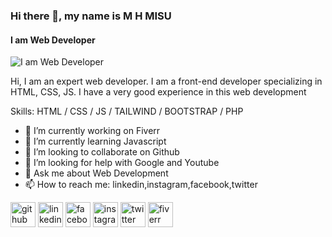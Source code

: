 ### Hi there 👋, my name is M H MISU
#### I am Web Developer
![I am Web Developer](https://scontent.fdac24-1.fna.fbcdn.net/v/t39.30808-6/273539118_281544384075903_5612460137181933796_n.jpg?_nc_cat=100&ccb=1-5&_nc_sid=09cbfe&_nc_ohc=scVVjBry-D4AX9buMyJ&_nc_ht=scontent.fdac24-1.fna&oh=00_AT-DOZd97sWrgE4oQC-hk84zFRc8V51LcdJlnh7e-WXkOw&oe=620EA205)

Hi,
I am an expert web developer. I am a front-end developer specializing in HTML, CSS, JS. I have a very good experience in this web development

Skills:  HTML / CSS / JS / TAILWIND / BOOTSTRAP / PHP

- 🔭 I’m currently working on Fiverr 
- 🌱 I’m currently learning Javascript 
- 👯 I’m looking to collaborate on Github 
- 🤔 I’m looking for help with Google and Youtube 
- 💬 Ask me about Web Development 
- 📫 How to reach me: linkedin,instagram,facebook,twitter 


[<img src='https://cdn.jsdelivr.net/npm/simple-icons@3.0.1/icons/github.svg' alt='github' height='40'>](https://github.com/https://github.com/Webdevelopermisu)  [<img src='https://cdn.jsdelivr.net/npm/simple-icons@3.0.1/icons/linkedin.svg' alt='linkedin' height='40'>](https://www.linkedin.com/in/https://www.linkedin.com/in/web-developer-misu-558653211//)  [<img src='https://cdn.jsdelivr.net/npm/simple-icons@3.0.1/icons/facebook.svg' alt='facebook' height='40'>](https://www.facebook.com/https://www.facebook.com/mhmisu02)  [<img src='https://cdn.jsdelivr.net/npm/simple-icons@3.0.1/icons/instagram.svg' alt='instagram' height='40'>](https://www.instagram.com/https://www.instagram.com/webdeveloper_misu/?hl=en/)  [<img src='https://cdn.jsdelivr.net/npm/simple-icons@3.0.1/icons/twitter.svg' alt='twitter' height='40'>](https://twitter.com/https://twitter.com/MisuWeb)  [<img src='https://cdn.jsdelivr.net/npm/simple-icons@3.0.1/icons/fiverr.svg' alt='fiverr' height='40'>](https://www.fiverr.com/coderbd567?up_rollout=true)  


